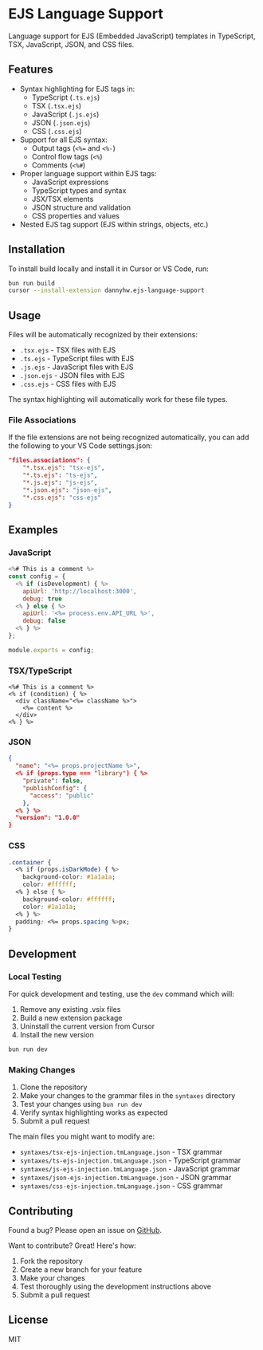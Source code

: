 # EJS Language Support

Language support for EJS (Embedded JavaScript) templates in TypeScript, TSX, JavaScript, JSON, and CSS files.

## Features

- Syntax highlighting for EJS tags in:
  - TypeScript (`.ts.ejs`)
  - TSX (`.tsx.ejs`)
  - JavaScript (`.js.ejs`)
  - JSON (`.json.ejs`)
  - CSS (`.css.ejs`)
- Support for all EJS syntax:
  - Output tags (`<%=` and `<%-`)
  - Control flow tags (`<%`)
  - Comments (`<%#`)
- Proper language support within EJS tags:
  - JavaScript expressions
  - TypeScript types and syntax
  - JSX/TSX elements
  - JSON structure and validation
  - CSS properties and values
- Nested EJS tag support (EJS within strings, objects, etc.)

## Installation

To install build locally and install it in Cursor or VS Code, run:

```bash
bun run build
cursor --install-extension dannyhw.ejs-language-support
```

## Usage

Files will be automatically recognized by their extensions:

- `.tsx.ejs` - TSX files with EJS
- `.ts.ejs` - TypeScript files with EJS
- `.js.ejs` - JavaScript files with EJS
- `.json.ejs` - JSON files with EJS
- `.css.ejs` - CSS files with EJS

The syntax highlighting will automatically work for these file types.

### File Associations

If the file extensions are not being recognized automatically, you can add the following to your VS Code settings.json:

```json
"files.associations": {
    "*.tsx.ejs": "tsx-ejs",
    "*.ts.ejs": "ts-ejs",
    "*.js.ejs": "js-ejs",
    "*.json.ejs": "json-ejs",
    "*.css.ejs": "css-ejs"
}
```

## Examples

### JavaScript

```javascript
<%# This is a comment %>
const config = {
  <% if (isDevelopment) { %>
    apiUrl: 'http://localhost:3000',
    debug: true
  <% } else { %>
    apiUrl: '<%= process.env.API_URL %>',
    debug: false
  <% } %>
};

module.exports = config;
```

### TSX/TypeScript

```tsx
<%# This is a comment %>
<% if (condition) { %>
  <div className="<%= className %>">
    <%= content %>
  </div>
<% } %>
```

### JSON

```json
{
  "name": "<%= props.projectName %>",
  <% if (props.type === "library") { %>
    "private": false,
    "publishConfig": {
      "access": "public"
    },
  <% } %>
  "version": "1.0.0"
}
```

### CSS

```css
.container {
  <% if (props.isDarkMode) { %>
    background-color: #1a1a1a;
    color: #ffffff;
  <% } else { %>
    background-color: #ffffff;
    color: #1a1a1a;
  <% } %>
  padding: <%= props.spacing %>px;
}
```

## Development

### Local Testing

For quick development and testing, use the `dev` command which will:

1. Remove any existing .vsix files
2. Build a new extension package
3. Uninstall the current version from Cursor
4. Install the new version

```bash
bun run dev
```

### Making Changes

1. Clone the repository
2. Make your changes to the grammar files in the `syntaxes` directory
3. Test your changes using `bun run dev`
4. Verify syntax highlighting works as expected
5. Submit a pull request

The main files you might want to modify are:

- `syntaxes/tsx-ejs-injection.tmLanguage.json` - TSX grammar
- `syntaxes/ts-ejs-injection.tmLanguage.json` - TypeScript grammar
- `syntaxes/js-ejs-injection.tmLanguage.json` - JavaScript grammar
- `syntaxes/json-ejs-injection.tmLanguage.json` - JSON grammar
- `syntaxes/css-ejs-injection.tmLanguage.json` - CSS grammar

## Contributing

Found a bug? Please open an issue on [GitHub](https://github.com/dannyhw/ejs-langauge-tools).

Want to contribute? Great! Here's how:

1. Fork the repository
2. Create a new branch for your feature
3. Make your changes
4. Test thoroughly using the development instructions above
5. Submit a pull request

## License

MIT
